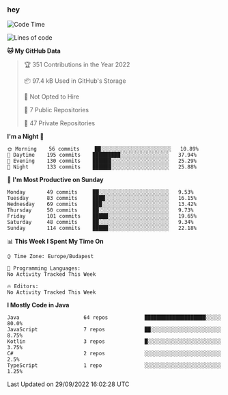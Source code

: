 ### hey

<!--START_SECTION:waka-->
![Code Time](http://img.shields.io/badge/Code%20Time-801%20hrs%2035%20mins-blue)

![Lines of code](https://img.shields.io/badge/From%20Hello%20World%20I%27ve%20Written-511%20Thousand%20lines%20of%20code-blue)

**🐱 My GitHub Data** 

> 🏆 351 Contributions in the Year 2022
 > 
> 📦 97.4 kB Used in GitHub's Storage 
 > 
> 🚫 Not Opted to Hire
 > 
> 📜 7 Public Repositories 
 > 
> 🔑 47 Private Repositories  
 > 
**I'm a Night 🦉** 

```text
🌞 Morning    56 commits     ██░░░░░░░░░░░░░░░░░░░░░░░   10.89% 
🌆 Daytime    195 commits    █████████░░░░░░░░░░░░░░░░   37.94% 
🌃 Evening    130 commits    ██████░░░░░░░░░░░░░░░░░░░   25.29% 
🌙 Night      133 commits    ██████░░░░░░░░░░░░░░░░░░░   25.88%

```
📅 **I'm Most Productive on Sunday** 

```text
Monday       49 commits     ██░░░░░░░░░░░░░░░░░░░░░░░   9.53% 
Tuesday      83 commits     ████░░░░░░░░░░░░░░░░░░░░░   16.15% 
Wednesday    69 commits     ███░░░░░░░░░░░░░░░░░░░░░░   13.42% 
Thursday     50 commits     ██░░░░░░░░░░░░░░░░░░░░░░░   9.73% 
Friday       101 commits    █████░░░░░░░░░░░░░░░░░░░░   19.65% 
Saturday     48 commits     ██░░░░░░░░░░░░░░░░░░░░░░░   9.34% 
Sunday       114 commits    █████░░░░░░░░░░░░░░░░░░░░   22.18%

```


📊 **This Week I Spent My Time On** 

```text
⌚︎ Time Zone: Europe/Budapest

💬 Programming Languages: 
No Activity Tracked This Week

🔥 Editors: 
No Activity Tracked This Week

```

**I Mostly Code in Java** 

```text
Java                     64 repos            ████████████████████░░░░░   80.0% 
JavaScript               7 repos             ██░░░░░░░░░░░░░░░░░░░░░░░   8.75% 
Kotlin                   3 repos             █░░░░░░░░░░░░░░░░░░░░░░░░   3.75% 
C#                       2 repos             ░░░░░░░░░░░░░░░░░░░░░░░░░   2.5% 
TypeScript               1 repo              ░░░░░░░░░░░░░░░░░░░░░░░░░   1.25%

```



 Last Updated on 29/09/2022 16:02:28 UTC
<!--END_SECTION:waka-->
